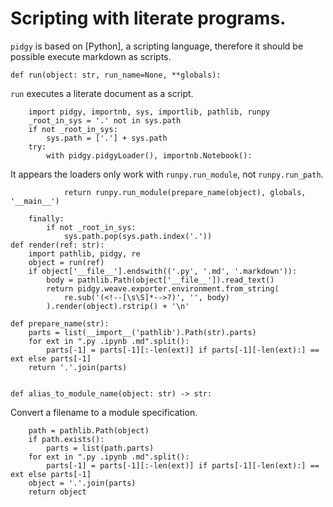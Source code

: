 # Scripting with literate programs.

`pidgy` is based on [Python], a scripting language, therefore it should be possible execute markdown as scripts.

    def run(object: str, run_name=None, **globals):

`run` executes a literate document as a script.

        import pidgy, importnb, sys, importlib, pathlib, runpy
        _root_in_sys = '.' not in sys.path
        if not _root_in_sys:
            sys.path = ['.'] + sys.path
        try:
            with pidgy.pidgyLoader(), importnb.Notebook():

It appears the loaders only work with `runpy.run_module`, not `runpy.run_path`.

                return runpy.run_module(prepare_name(object), globals, '__main__')

        finally:
            if not _root_in_sys:
                sys.path.pop(sys.path.index('.'))
    def render(ref: str):
        import pathlib, pidgy, re
        object = run(ref)
        if object['__file__'].endswith(('.py', '.md', '.markdown')):
            body = pathlib.Path(object['__file__']).read_text()
            return pidgy.weave.exporter.environment.from_string(
                re.sub('(<!--[\s\S]*-->?)', '', body)
            ).render(object).rstrip() + '\n'

    def prepare_name(str):
        parts = list(__import__('pathlib').Path(str).parts)
        for ext in ".py .ipynb .md".split():
            parts[-1] = parts[-1][:-len(ext)] if parts[-1][-len(ext):] == ext else parts[-1]
        return '.'.join(parts)


    def alias_to_module_name(object: str) -> str:

Convert a filename to a module specification.

        path = pathlib.Path(object)
        if path.exists():
            parts = list(path.parts)
        for ext in ".py .ipynb .md".split():
            parts[-1] = parts[-1][:-len(ext)] if parts[-1][-len(ext):] == ext else parts[-1]
        object = '.'.join(parts)
        return object

